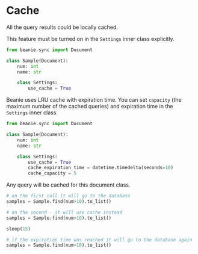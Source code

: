 # Cache

All the query results could be locally cached.

This feature must be turned on in the `Settings` inner class explicitly.

```python
from beanie.sync import Document

class Sample(Document):
    num: int
    name: str

    class Settings:
        use_cache = True
```

Beanie uses LRU cache with expiration time. You can set `capacity` (the maximum number of the cached queries) and expiration time in the `Settings` inner class.

```python
from beanie.sync import Document

class Sample(Document):
    num: int
    name: str

    class Settings:
        use_cache = True
        cache_expiration_time = datetime.timedelta(seconds=10)
        cache_capacity = 5
```

Any query will be cached for this document class.

```python
# on the first call it will go to the database
samples = Sample.find(num>10).to_list()

# on the second - it will use cache instead
samples = Sample.find(num>10).to_list()

sleep(15)

# if the expiration time was reached it will go to the database again
samples = Sample.find(num>10).to_list()
```
